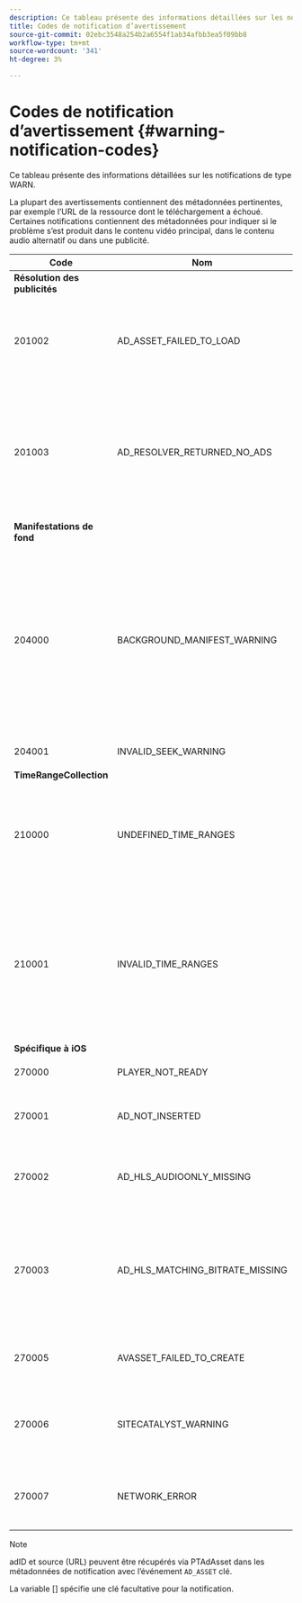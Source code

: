 ```yaml
---
description: Ce tableau présente des informations détaillées sur les notifications de type WARN.
title: Codes de notification d’avertissement
source-git-commit: 02ebc3548a254b2a6554f1ab34afbb3ea5f09bb8
workflow-type: tm+mt
source-wordcount: '341'
ht-degree: 3%

---
```


# Codes de notification d’avertissement {#warning-notification-codes}

Ce tableau présente des informations détaillées sur les notifications de type WARN.

<!--<a id="section_F25366B6703040E3ADA993C113618F01"></a>-->

La plupart des avertissements contiennent des métadonnées pertinentes, par exemple l’URL de la ressource dont le téléchargement a échoué. Certaines notifications contiennent des métadonnées pour indiquer si le problème s’est produit dans le contenu vidéo principal, dans le contenu audio alternatif ou dans une publicité.

<table frame="all" colsep="1" rowsep="1" id="table_C24772DF203B4DB2ACE6B475698C4C58"> 
 <thead> 
  <tr rowsep="1"> 
   <th colname="1" class="entry"><b>Code</b></th> 
   <th colname="2" class="entry"><b>Nom</b></th> 
   <th colname="3" class="entry"><b>InnerNotification&gt;/b&gt;</th> 
   <th colname="4" class="entry"><b>Clés de métadonnées</b></th> 
   <th colname="5" class="entry"><b>Commentaires</b></th> 
  </tr> 
 </thead>
 <tbody> 
  <tr rowsep="1"> 
   <td colname="1"><b>Résolution des publicités</b> </td> 
   <td colname="2"> </td> 
   <td colname="3"> </td> 
   <td colname="4"> </td> 
   <td colname="5"> </td> 
  </tr> 
  <tr rowsep="1"> 
   <td colname="1"><span class="codeph"> 201002</span> </td> 
   <td colname="2"><span class="codeph"> AD_ASSET_FAILED_TO_LOAD</span> </td> 
   <td colname="3"> <p>Aucun </p> </td> 
   <td colname="4"><span class="codeph"> AD_ASSET, INTERNAL_ERROR</span> </td> 
   <td colname="5"> <p>Une erreur s’est produite lors de la tentative de chargement d’un élément créatif publicitaire. </p> </td> 
  </tr> 
  <tr rowsep="1"> 
   <td colname="1"><span class="codeph"> 201003</span> </td> 
   <td colname="2"><span class="codeph"> AD_RESOLVER_RETURNED_NO_ADS</span> </td> 
   <td colname="3"> <p>Aucun </p> </td> 
   <td colname="4"><span class="codeph"> INTERNAL_ERROR, AD_ID,DESCRIPTION</span> </td> 
   <td colname="5"> <p>La résolution de la publicité a échoué en raison d’une URL VAST non valide ou parce qu’aucune publicité n’a été renvoyée par le wrapper VAST. </p> </td> 
  </tr> 
  <tr rowsep="1"> 
   <td colname="1"><b>Manifestations de fond</b> </td> 
   <td colname="2"> </td>
   <td colname="3"> </td>
   <td colname="4"> </td>
   <td colname="5"> </td>
  </tr> 
  <tr rowsep="1"> 
   <td colname="1"><span class="codeph"> 204000 </span> </td> 
   <td colname="2"><span class="codeph"> BACKGROUND_MANIFEST_WARNING</span> </td> 
   <td colname="3"> <p>Aucun </p> </td> 
   <td colname="4"><span class="codeph"> BACKGROUND_MANIFEST_WARNING_ERROR</span> <span class="codeph"> BACKGROUND_MANIFEST_WARNING_NAME</span> <span class="codeph"> DESCRIPTION</span> </td> 
   <td colname="5"> <p> Erreur lors du téléchargement du manifeste en arrière-plan. Tout problème lors de la mise à jour du manifeste en arrière-plan est envoyé en tant qu’avertissement TVSDK et n’entraîne pas l’arrêt de la lecture. </p> </td> 
  </tr> 
  <tr rowsep="1"> 
   <td colname="1"><span class="codeph"> 204001 </span> </td> 
   <td colname="2"><span class="codeph"> INVALID_SEEK_WARNING</span> </td> 
   <td colname="3"> <p>Aucun </p> </td> 
   <td colname="4"><span class="codeph"> DESCRIPTION</span> </td> 
   <td colname="5"> <p></p> </td> 
  </tr> 
  <tr rowsep="1"> 
   <td colname="1"><b>TimeRangeCollection</b> </td> 
   <td colname="2"> </td> 
   <td colname="3"> </td> 
   <td colname="4"> </td> 
   <td colname="5"> </td> 
  </tr> 
  <tr rowsep="1"> 
   <td colname="1"><span class="codeph"> 210000 </span> </td> 
   <td colname="2"><span class="codeph"> UNDEFINED_TIME_RANGES </span> </td> 
   <td colname="3"> <p>Aucun </p> </td> 
   <td colname="4"> Aucun </td> 
   <td colname="5"> Le mode de signalisation publicitaire est défini comme des plages personnalisées, mais aucune plage n’est définie. </td> 
  </tr> 
  <tr rowsep="1"> 
   <td colname="1"><span class="codeph"> 210001 </span> </td> 
   <td colname="2"><span class="codeph"> INVALID_TIME_RANGES </span> </td> 
   <td colname="3"> <p>Aucun </p> </td> 
   <td colname="4"><span class="codeph"> DESCRIPTION </span> </td> 
   <td colname="5"> <p> Une ou plusieurs périodes ne sont pas valides et seront ignorées ou modifiées. </p> <p> DESCRIPTION est une chaîne contenant la description des plages non valides. </p> </td> 
  </tr> 
  <tr rowsep="1"> 
   <td colname="1"><b>Spécifique à iOS</b> </td> 
   <td colname="2"> </td> 
   <td colname="3"> </td> 
   <td colname="4"> </td> 
   <td colname="5"> </td> 
  </tr> 
  <tr rowsep="1"> 
   <td colname="1"><span class="codeph"> 270000 </span> </td> 
   <td colname="2"><span class="codeph"> PLAYER_NOT_READY </span> </td> 
   <td colname="3"> <p>Aucun </p> </td> 
   <td colname="4"><span class="codeph"> DESCRIPTION </span> </td> 
   <td colname="5"> </td> 
  </tr> 
  <tr rowsep="1"> 
   <td colname="1"><span class="codeph"> 270001 </span> </td> 
   <td colname="2"><span class="codeph"> AD_NOT_INSERTED </span> </td> 
   <td colname="3"> <p>Aucun </p> </td> 
   <td colname="4"> <p>Aucun </p> </td> 
   <td colname="5"> <p>AD n’a pas été inséré dans le flux. </p> </td> 
  </tr> 
  <tr rowsep="1"> 
   <td colname="1"><span class="codeph"> 270002 </span> </td> 
   <td colname="2"><span class="codeph"> AD_HLS_AUDIOONLY_MISSING </span> </td> 
   <td colname="3"><span class="codeph"> AD_NOT_INSERTED </span> </td> 
   <td colname="4"> <p>Aucun </p> </td> 
   <td colname="5"> <p>La publicité ne contient pas de diffusion audio uniquement </p> </td> 
  </tr> 
  <tr rowsep="1"> 
   <td colname="1"><span class="codeph"> 270003 </span> </td> 
   <td colname="2"><span class="codeph"> AD_HLS_MATCHING_BITRATE_MISSING </span> </td> 
   <td colname="3"><span class="codeph"> AD_NOT_INSERTED </span> </td> 
   <td colname="4"> <p>Aucun </p> </td> 
   <td colname="5"> <p>Aucun flux publicitaire correspondant n’a été trouvé pour le débit actuel du contenu. </p> <p>  </p> </td> 
  </tr> 
  <tr rowsep="1"> 
   <td colname="1"><span class="codeph"> 270005 </span> </td> 
   <td colname="2"><span class="codeph"> AVASSET_FAILED_TO_CREATE </span> </td> 
   <td colname="3"><span class="codeph"> PLAYBACK_ERROR </span> </td> 
   <td colname="4"> <p>Aucun </p> </td> 
   <td colname="5"> <p>Erreur lors de la création de la ressource AVA. </p> </td> 
  </tr> 
  <tr rowsep="1"> 
   <td colname="1"><span class="codeph"> 270006 </span> </td> 
   <td colname="2"><span class="codeph"> SITECATALYST_WARNING </span> </td> 
   <td colname="3"> <p>Aucun </p> </td> 
   <td colname="4"><span class="codeph"> DESCRIPTION </span> </td> 
   <td colname="5"> <p>Avertissement : Voir la description des avertissements de SiteCatalyst. </p> </td> 
  </tr> 
  <tr rowsep="1"> 
   <td colname="1"><span class="codeph"> 270007 </span> </td> 
   <td colname="2"><span class="codeph"> NETWORK_ERROR </span> </td> 
   <td colname="3"> <p>Aucun </p> </td> 
   <td colname="4"><span class="codeph"> URL </span> </td> 
   <td colname="5"> <p>Erreur lors de l’obtention des données du réseau. </p> </td> 
  </tr> 
 </tbody> 
</table>

>[!NOTE]
>
>adID et source (URL) peuvent être récupérés via PTAdAsset dans les métadonnées de notification avec l’événement `AD_ASSET` clé.
>
>La variable [] spécifie une clé facultative pour la notification.
